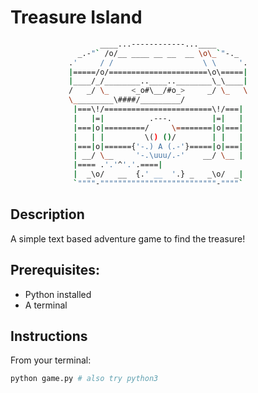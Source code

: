 # Treasure Island

``` bash
                    ____...------------...____
               _.-"` /o/__ ____ __ __  __ \o\_`"-._
             .'     / /                    \ \     '.
             |=====/o/======================\o\=====|
             |____/_/________..____..________\_\____|
             /   _/ \_     <_o#\__/#o_>     _/ \_   \
             \_________\####/_________/
              |===\!/========================\!/===|
              |   |=|          .---.         |=|   |
              |===|o|=========/     \========|o|===|
              |   | |         \() ()/        | |   |
              |===|o|======{'-.) A (.-'}=====|o|===|
              | __/ \__     '-.\uuu/.-'    __/ \__ |
              |==== .'.'^'.'.====|
              |  _\o/   __  {.' __  '.} _   _\o/  _|
              `""""-""""""""""""""""""""""""""-""""`
```

## Description

A simple text based adventure game to find the treasure!

## Prerequisites:

- Python installed
- A terminal

## Instructions

From your terminal:

``` bash
python game.py # also try python3
```
